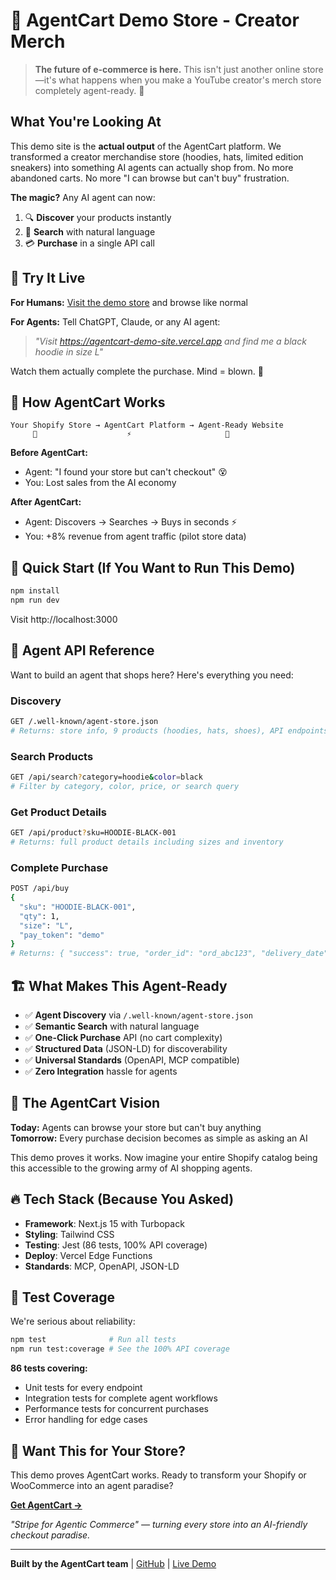 # 🛒 AgentCart Demo Store - Creator Merch

> **The future of e-commerce is here.** This isn't just another online store—it's what happens when you make a YouTube creator's merch store completely agent-ready. 🤖

## What You're Looking At

This demo site is the **actual output** of the AgentCart platform. We transformed a creator merchandise store (hoodies, hats, limited edition sneakers) into something AI agents can actually shop from. No more abandoned carts. No more "I can browse but can't buy" frustration.

**The magic?** Any AI agent can now:
1. 🔍 **Discover** your products instantly
2. 🎯 **Search** with natural language 
3. 💳 **Purchase** in a single API call

## 🎪 Try It Live

**For Humans:** [Visit the demo store](https://agentcart-demo-site.vercel.app) and browse like normal

**For Agents:** Tell ChatGPT, Claude, or any AI agent:
> *"Visit https://agentcart-demo-site.vercel.app and find me a black hoodie in size L"*

Watch them actually complete the purchase. Mind = blown. 🤯

## 🧠 How AgentCart Works

```
Your Shopify Store → AgentCart Platform → Agent-Ready Website
     🏪                    ⚡                     🤖
```

**Before AgentCart:**
- Agent: "I found your store but can't checkout" 😵
- You: Lost sales from the AI economy

**After AgentCart:**
- Agent: Discovers → Searches → Buys in seconds ⚡
- You: +8% revenue from agent traffic (pilot store data)

## 🚀 Quick Start (If You Want to Run This Demo)

```bash
npm install
npm run dev
```

Visit http://localhost:3000

## 🤖 Agent API Reference

Want to build an agent that shops here? Here's everything you need:

### Discovery
```bash
GET /.well-known/agent-store.json
# Returns: store info, 9 products (hoodies, hats, shoes), API endpoints
```

### Search Products
```bash
GET /api/search?category=hoodie&color=black
# Filter by category, color, price, or search query
```

### Get Product Details
```bash
GET /api/product?sku=HOODIE-BLACK-001
# Returns: full product details including sizes and inventory
```

### Complete Purchase
```bash
POST /api/buy
{
  "sku": "HOODIE-BLACK-001",
  "qty": 1,
  "size": "L",
  "pay_token": "demo"
}
# Returns: { "success": true, "order_id": "ord_abc123", "delivery_date": "..." }
```

## 🏗️ What Makes This Agent-Ready

- ✅ **Agent Discovery** via `/.well-known/agent-store.json`
- ✅ **Semantic Search** with natural language
- ✅ **One-Click Purchase** API (no cart complexity)
- ✅ **Structured Data** (JSON-LD) for discoverability
- ✅ **Universal Standards** (OpenAPI, MCP compatible)
- ✅ **Zero Integration** hassle for agents

## 🎯 The AgentCart Vision

**Today:** Agents can browse your store but can't buy anything  
**Tomorrow:** Every purchase decision becomes as simple as asking an AI

This demo proves it works. Now imagine your entire Shopify catalog being this accessible to the growing army of AI shopping agents.

## 🔥 Tech Stack (Because You Asked)

- **Framework**: Next.js 15 with Turbopack
- **Styling**: Tailwind CSS 
- **Testing**: Jest (86 tests, 100% API coverage)
- **Deploy**: Vercel Edge Functions
- **Standards**: MCP, OpenAPI, JSON-LD

## 🧪 Test Coverage

We're serious about reliability:

```bash
npm test              # Run all tests
npm run test:coverage # See the 100% API coverage
```

**86 tests covering:**
- Unit tests for every endpoint
- Integration tests for complete agent workflows  
- Performance tests for concurrent purchases
- Error handling for edge cases

## 🚀 Want This for Your Store?

This demo proves AgentCart works. Ready to transform your Shopify or WooCommerce into an agent paradise?

**[Get AgentCart →](https://agentcart.dev)**

*"Stripe for Agentic Commerce" — turning every store into an AI-friendly checkout paradise.*

---

**Built by the AgentCart team** | [GitHub](https://github.com/victorhuangwq/agentcart-demo-site) | [Live Demo](https://agentcart-demo-site.vercel.app)
